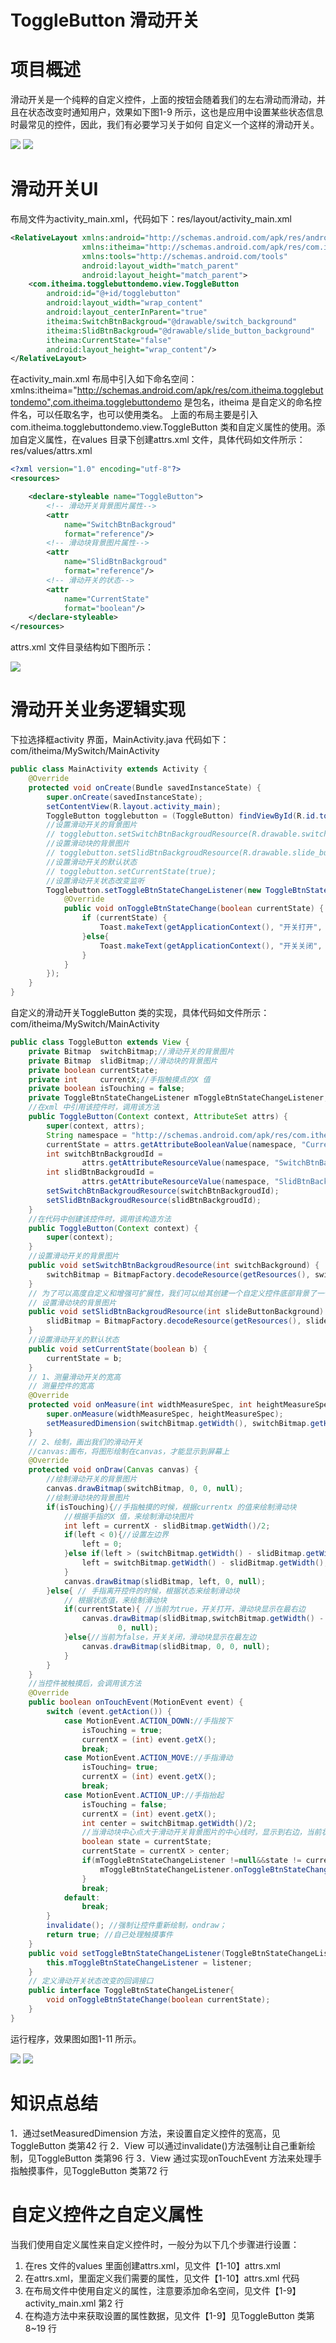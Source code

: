 # ToggleButton 滑动开关

# 项目概述

滑动开关是一个纯粹的自定义控件，上面的按钮会随着我们的左右滑动而滑动，并且在状态改变时通知用户，效果如下图1-9 所示，这也是应用中设置某些状态信息时最常见的控件，因此，我们有必要学习关于如何
自定义一个这样的滑动开关。

![](https://github.com/JackChen1999/ToggleButton/blob/master/art/b1.png) ![](https://github.com/JackChen1999/ToggleButton/blob/master/art/b2.png)

# 滑动开关UI

布局文件为activity_main.xml，代码如下：res/layout/activity_main.xml

```xml
<RelativeLayout xmlns:android="http://schemas.android.com/apk/res/android"
                xmlns:itheima="http://schemas.android.com/apk/res/com.itheima.togglebuttondemo"
                xmlns:tools="http://schemas.android.com/tools"
                android:layout_width="match_parent"
                android:layout_height="match_parent">
    <com.itheima.togglebuttondemo.view.ToggleButton
        android:id="@+id/togglebutton"
        android:layout_width="wrap_content"
        android:layout_centerInParent="true"
        itheima:SwitchBtnBackgroud="@drawable/switch_background"
        itheima:SlidBtnBackgroud="@drawable/slide_button_background"
        itheima:CurrentState="false"
        android:layout_height="wrap_content"/>
</RelativeLayout>
```

在activity_main.xml 布局中引入如下命名空间：
xmlns:itheima="http://schemas.android.com/apk/res/com.itheima.togglebuttondemo",com.itheima.togglebuttondemo 是包名，itheima 是自定义的命名控件名，可以任取名字，也可以使用类名。
上面的布局主要是引入com.itheima.togglebuttondemo.view.ToggleButton 类和自定义属性的使用。添加自定义属性，在values 目录下创建attrs.xml 文件，具体代码如文件所示：res/values/attrs.xml

```xml
<?xml version="1.0" encoding="utf-8"?>
<resources>

    <declare-styleable name="ToggleButton">
        <!-- 滑动开关背景图片属性-->
        <attr
            name="SwitchBtnBackgroud"
            format="reference"/>
        <!-- 滑动块背景图片属性-->
        <attr
            name="SlidBtnBackgroud"
            format="reference"/>
        <!-- 滑动开关的状态-->
        <attr
            name="CurrentState"
            format="boolean"/>
    </declare-styleable>
</resources>
```

attrs.xml 文件目录结构如下图所示：

![](https://github.com/JackChen1999/ToggleButton/blob/master/art/b3.png)

# 滑动开关业务逻辑实现

下拉选择框activity 界面，MainActivity.java 代码如下：com/itheima/MySwitch/MainActivity

```java
public class MainActivity extends Activity {
	@Override
	protected void onCreate(Bundle savedInstanceState) {
		super.onCreate(savedInstanceState);
		setContentView(R.layout.activity_main);
		ToggleButton togglebutton = (ToggleButton) findViewById(R.id.togglebutton);
		//设置滑动开关的背景图片
		// togglebutton.setSwitchBtnBackgroudResource(R.drawable.switch_background);
		//设置滑动块的背景图片
		// togglebutton.setSlidBtnBackgroudResource(R.drawable.slide_button_background);
		//设置滑动开关的默认状态
		// togglebutton.setCurrentState(true);
		//设置滑动开关状态改变监听
		Togglebutton.setToggleBtnStateChangeListener(new ToggleBtnStateChangeListener() {
			@Override
			public void onToggleBtnStateChange(boolean currentState) {
				if (currentState) {
					Toast.makeText(getApplicationContext(), "开关打开", 0).show();
				}else{
					Toast.makeText(getApplicationContext(), "开关关闭", 0).show();
				}
			}
		});
	}
}
```
自定义的滑动开关ToggleButton 类的实现，具体代码如文件所示：com/itheima/MySwitch/MainActivity

```java
public class ToggleButton extends View {
	private Bitmap  switchBitmap;//滑动开关的背景图片
	private Bitmap  slidBitmap;//滑动块的背景图片
	private boolean currentState;
	private int     currentX;//手指触摸点的X 值
	private boolean isTouching = false;
	private ToggleBtnStateChangeListener mToggleBtnStateChangeListener;//状态改变监听器
	//在xml 中引用该控件时，调用该方法
	public ToggleButton(Context context, AttributeSet attrs) {
		super(context, attrs);
		String namespace = "http://schemas.android.com/apk/res/com.itheima.togglebuttondemo";
		currentState = attrs.getAttributeBooleanValue(namespace, "CurrentState", false);
		int switchBtnBackgroudId =
				attrs.getAttributeResourceValue(namespace, "SwitchBtnBackgroud", -1);
		int slidBtnBackgroudId =
				attrs.getAttributeResourceValue(namespace, "SlidBtnBackgroud", -1);
		setSwitchBtnBackgroudResource(switchBtnBackgroudId);
		setSlidBtnBackgroudResource(slidBtnBackgroudId);
	}
	//在代码中创建该控件时，调用该构造方法
	public ToggleButton(Context context) {
		super(context);
	}
	//设置滑动开关的背景图片
	public void setSwitchBtnBackgroudResource(int switchBackground) {
		switchBitmap = BitmapFactory.decodeResource(getResources(), switchBackground);
	}
	// 为了可以高度自定义和增强可扩展性，我们可以给其创建一个自定义控件底部背景了一个方法
	// 设置滑动块的背景图片
	public void setSlidBtnBackgroudResource(int slideButtonBackground) {
		slidBitmap = BitmapFactory.decodeResource(getResources(), slideButtonBackground);
	}
	//设置滑动开关的默认状态
	public void setCurrentState(boolean b) {
		currentState = b;
	}
	// 1、测量滑动开关的宽高
	// 测量控件的宽高
	@Override
	protected void onMeasure(int widthMeasureSpec, int heightMeasureSpec) {
		super.onMeasure(widthMeasureSpec, heightMeasureSpec);
		setMeasuredDimension(switchBitmap.getWidth(), switchBitmap.getHeight());
	}
	// 2、绘制，画出我们的滑动开关
	//canvas:画布，将图形绘制在canvas，才能显示到屏幕上
	@Override
	protected void onDraw(Canvas canvas) {
		//绘制滑动开关的背景图片
		canvas.drawBitmap(switchBitmap, 0, 0, null);
		//绘制滑动块的背景图片
		if(isTouching){//手指触摸的时候，根据currentx 的值来绘制滑动块
			//根据手指的X 值，来绘制滑动块图片
			int left = currentX - slidBitmap.getWidth()/2;
			if(left < 0){//设置左边界
				left = 0;
			}else if(left > (switchBitmap.getWidth() - slidBitmap.getWidth())){//设置右边界
				left = switchBitmap.getWidth() - slidBitmap.getWidth();
			}
			canvas.drawBitmap(slidBitmap, left, 0, null);
		}else{ // 手指离开控件的时候，根据状态来绘制滑动块
			// 根据状态值，来绘制滑动块
			if(currentState){ //当前为true，开关打开，滑动块显示在最右边
				canvas.drawBitmap(slidBitmap,switchBitmap.getWidth() - slidBitmap.getWidth(),
						0, null);
			}else{//当前为false，开关关闭，滑动块显示在最左边
				canvas.drawBitmap(slidBitmap, 0, 0, null);
			}
		}
	}
	//当控件被触摸后，会调用该方法
	@Override
	public boolean onTouchEvent(MotionEvent event) {
		switch (event.getAction()) {
			case MotionEvent.ACTION_DOWN://手指按下
				isTouching = true;
				currentX = (int) event.getX();
				break;
			case MotionEvent.ACTION_MOVE://手指滑动
				isTouching= true;
				currentX = (int) event.getX();
				break;
			case MotionEvent.ACTION_UP://手指抬起
				isTouching = false;
				currentX = (int) event.getX();
				int center = switchBitmap.getWidth()/2;
				//当滑动块中心点大于滑动开关背景图片的中心线时，显示到右边，当前状态为true
				boolean state = currentState;
				currentState = currentX > center;
				if(mToggleBtnStateChangeListener !=null&&state != currentState ){
					mToggleBtnStateChangeListener.onToggleBtnStateChange(currentState);
				}
				break;
			default:
				break;
		}
		invalidate(); //强制让控件重新绘制，ondraw；
		return true; //自己处理触摸事件
	}
	public void setToggleBtnStateChangeListener(ToggleBtnStateChangeListenerlistener){
		this.mToggleBtnStateChangeListener = listener;
	}
	// 定义滑动开关状态改变的回调接口
	public interface ToggleBtnStateChangeListener{
		void onToggleBtnStateChange(boolean currentState);
	}
}
```
运行程序，效果图如图1-11 所示。

![](https://github.com/JackChen1999/ToggleButton/blob/master/art/b4.png) ![](https://github.com/JackChen1999/ToggleButton/blob/master/art/b5.png)

# 知识点总结

1．通过setMeasuredDimension 方法，来设置自定义控件的宽高，见ToggleButton 类第42 行
2．View 可以通过invalidate()方法强制让自己重新绘制，见ToggleButton 类第96 行
3．View 通过实现onTouchEvent 方法来处理手指触摸事件，见ToggleButton 类第72 行

# 自定义控件之自定义属性

当我们使用自定义属性来自定义控件时，一般分为以下几个步骤进行设置：

1. 在res 文件的values 里面创建attrs.xml，见文件【1-10】attrs.xml
2. 在attrs.xml，里面定义我们需要的属性，见文件【1-10】attrs.xml 代码
3. 在布局文件中使用自定义的属性，注意要添加命名空间，见文件【1-9】activity_main.xml 第2 行
4. 在构造方法中来获取设置的属性数据，见文件【1-9】见ToggleButton 类第8~19 行